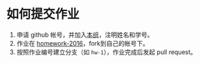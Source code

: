 # 如何提交作业

1. 申请 github 帐号，并加入[本组](/os-uestc)，注明姓名和学号。
2. 作业在 [homework-2016](/os-uestc/homework-2016)，fork到自己的帐号下。
3. 按照作业编号建立分支（如 `hw-1`），作业完成后发起 pull request。
